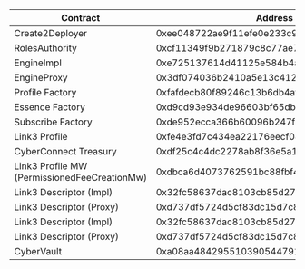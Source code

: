 | Contract                                     | Address                                    |
| -------------------------------------------- | ------------------------------------------ |
| Create2Deployer                              | 0xee048722ae9f11efe0e233c9a53f2cad141acf51 |
| RolesAuthority                               | 0xcf11349f9b271879c8c77ae7b28ad13c3dd6cb0f |
| EngineImpl                                   | 0xe725137614d41125e584b4a845478fe99f06bc62 |
| EngineProxy                                  | 0x3df074036b2410a5e13c41276551cd6c03008dcf |
| Profile Factory                              | 0xfafdecb80f89246c13b6db4afe9dcd54ca8b189a |
| Essence Factory                              | 0xd9cd93e934de96603bf65dbafdf2931b072532c8 |
| Subscribe Factory                            | 0xde952ecca366b60096b247f2cfd8f3ebb32a2edf |
| Link3 Profile                                | 0xfe4e3fd7c434ea22176eecf04857599e16473873 |
| CyberConnect Treasury                        | 0xdf25c4c4dc2278ab8f36e5a1824d4e693e7520aa |
| Link3 Profile MW (PermissionedFeeCreationMw) | 0xdbca6d4073762591bc88fbf437e2da404a468be5 |
| Link3 Descriptor (Impl)                      | 0x32fc58637dac8103cb85d27c700ca65f71a7be13 |
| Link3 Descriptor (Proxy)                     | 0xd737df5724d5cf83dc15d7c82f8df8c0a1bc2c7b |
| Link3 Descriptor (Impl)                      | 0x32fc58637dac8103cb85d27c700ca65f71a7be13 |
| Link3 Descriptor (Proxy)                     | 0xd737df5724d5cf83dc15d7c82f8df8c0a1bc2c7b |
| CyberVault                                   | 0xa08aa48429551039054479104ab9f60094673a8f |

